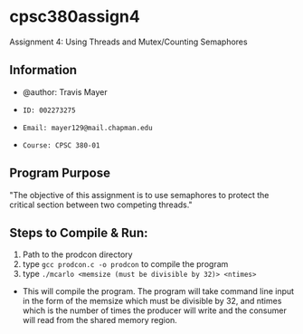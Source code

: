 # cpsc380assign4
Assignment 4: Using Threads and Mutex/Counting Semaphores
## Information
*  @author: Travis Mayer
*     ID: 002273275
*     Email: mayer129@mail.chapman.edu
*     Course: CPSC 380-01

## Program Purpose
"The objective of this assignment is to use semaphores to protect the critical section between two
competing threads."
## Steps to Compile & Run:
1. Path to the prodcon directory
2. type `gcc prodcon.c -o prodcon` to compile the program
3. type `./mcarlo <memsize (must be divisible by 32)> <ntimes>`
* This will compile the program. The program will take command line input in the form of the memsize which must be divisible by 32, and ntimes which is the number of times the producer will write and the consumer will read from the shared memory region.